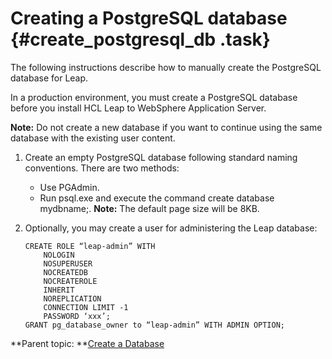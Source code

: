 # Creating a PostgreSQL database {#create_postgresql_db .task}

The following instructions describe how to manually create the PostgreSQL database for Leap.

In a production environment, you must create a PostgreSQL database before you install HCL Leap to WebSphere Application Server.

**Note:** Do not create a new database if you want to continue using the same database with the existing user content.

1.  Create an empty PostgreSQL database following standard naming conventions. There are two methods:

    -   Use PGAdmin.
    -   Run psql.exe and execute the command create database mydbname;.
    **Note:** The default page size will be 8KB.

2.  Optionally, you may create a user for administering the Leap database:

    ``` {#codeblock_t1s_k5k_gyb}
    CREATE ROLE “leap-admin” WITH
    	NOLOGIN
    	NOSUPERUSER
    	NOCREATEDB
    	NOCREATEROLE
    	INHERIT
    	NOREPLICATION
    	CONNECTION LIMIT -1
    	PASSWORD ‘xxx’;
    GRANT pg_database_owner to “leap-admin” WITH ADMIN OPTION;
    
    ```


**Parent topic: **[Create a Database](in_create_db.md)

